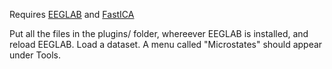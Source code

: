 Requires [EEGLAB](http://sccn.ucsd.edu/eeglab/) and [FastICA](http://research.ics.aalto.fi/ica/fastica/)

Put all the files in the plugins/ folder, whereever EEGLAB is installed, and reload EEGLAB. 
Load a dataset.
A menu called "Microstates" should appear under Tools.